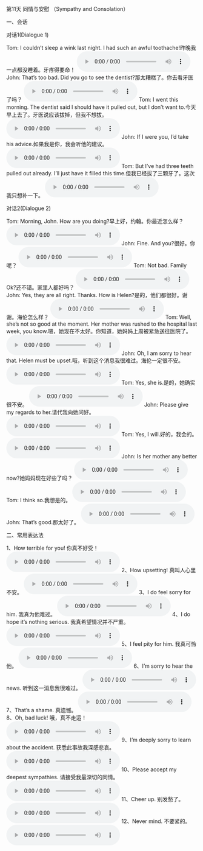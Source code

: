 第11天  同情与安慰  （Sympathy and Consolation）

一、会话

对话1(Dialogue 1)

Tom: I couldn’t sleep a wink last night. I had such an awful toothache!昨晚我一点都没睡着。牙疼得要命！
<audio src="/audio/class11/11-01-01-01.mp3" controls="true"></audio>
John: That’s too bad. Did you go to see the dentist?那太糟糕了。你去看牙医了吗？
<audio src="/audio/class11/11-01-01-02.mp3" controls="true"></audio>
Tom: I went this morning. The dentist said I should have it pulled out, but I don’t want to.今天早上去了。牙医说应该拔掉，但我不想拔。
<audio src="/audio/class11/11-01-01-03.mp3" controls="true"></audio>
John: If I were you, I’d take his advice.如果我是你，我会听他的建议。
<audio src="/audio/class11/11-01-01-04.mp3" controls="true"></audio>
Tom: But I’ve had three teeth pulled out already. I’ll just have it filled this time.但我已经拔了三颗牙了。这次我只想补一下。
<audio src="/audio/class11/11-01-01-05.mp3" controls="true"></audio>

对话2(Dialogue 2)

Tom: Morning, John. How are you doing?早上好，约翰。你最近怎么样？
<audio src="/audio/class11/11-01-02-01.mp3" controls="true"></audio>
John: Fine. And you?很好。你呢？
<audio src="/audio/class11/11-01-02-02.mp3" controls="true"></audio>
Tom: Not bad. Family Ok?还不错。家里人都好吗？
<audio src="/audio/class11/11-01-02-03.mp3" controls="true"></audio>
John: Yes, they are all right. Thanks. How is Helen?是的，他们都很好。谢谢。海伦怎么样？
<audio src="/audio/class11/11-01-02-04.mp3" controls="true"></audio>
Tom: Well, she’s not so good at the moment. Her mother was rushed to the hospital last week, you know.嗯，她现在不太好。你知道，她妈妈上周被紧急送往医院了。
<audio src="/audio/class11/11-01-02-05.mp3" controls="true"></audio>
John: Oh, I am sorry to hear that. Helen must be upset.哦，听到这个消息我很难过。海伦一定很不安。
<audio src="/audio/class11/11-01-02-06.mp3" controls="true"></audio>
Tom: Yes, she is.是的，她确实很不安。
<audio src="/audio/class11/11-01-02-07.mp3" controls="true"></audio>
John: Please give my regards to her.请代我向她问好。
<audio src="/audio/class11/11-01-02-08.mp3" controls="true"></audio>
Tom: Yes, I will.好的，我会的。
<audio src="/audio/class11/11-01-02-09.mp3" controls="true"></audio>
John: Is her mother any better now?她妈妈现在好些了吗？
<audio src="/audio/class11/11-01-02-10.mp3" controls="true"></audio>
Tom: I think so.我想是的。
<audio src="/audio/class11/11-01-02-11.mp3" controls="true"></audio>
John: That’s good.那太好了。
<audio src="/audio/class11/11-01-02-12.mp3" controls="true"></audio>

二、常用表达法

1、How terrible for you! 你真不好受！
<audio src="/audio/class11/11-02-01-01.mp3" controls="true"></audio>
2、How upsetting! 真叫人心里不安。
<audio src="/audio/class11/11-02-01-02.mp3" controls="true"></audio>
3、I do feel sorry for him. 我真为他难过。
<audio src="/audio/class11/11-02-01-03.mp3" controls="true"></audio>
4、I do hope it’s nothing serious. 我真希望情况并不严重。
<audio src="/audio/class11/11-02-01-04.mp3" controls="true"></audio>
5、I feel pity for him. 我真可怜他。
<audio src="/audio/class11/11-02-01-05.mp3" controls="true"></audio>
6、I’m sorry to hear the news. 听到这一消息我很难过。
<audio src="/audio/class11/11-02-01-06.mp3" controls="true"></audio>
7、That’s a shame. 真遗憾。
<audio src="/audio/class11/11-02-01-07.mp3" controls="true"></audio>
8、Oh, bad luck! 哦，真不走运！
<audio src="/audio/class11/11-02-01-08.mp3" controls="true"></audio>
9、I’m deeply sorry to learn about the accident. 获悉此事故我深感悲哀。
<audio src="/audio/class11/11-02-01-09.mp3" controls="true"></audio>
10、Please accept my deepest sympathies. 请接受我最深切的同情。
<audio src="/audio/class11/11-02-01-10.mp3" controls="true"></audio>
11、Cheer up. 别发愁了。
<audio src="/audio/class11/11-02-01-11.mp3" controls="true"></audio>
12、Never mind. 不要紧的。
<audio src="/audio/class11/11-02-01-12.mp3" controls="true"></audio>

